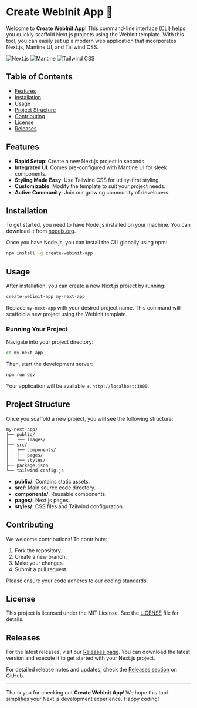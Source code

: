 # Create WebInit App 🚀

Welcome to **Create WebInit App**! This command-line interface (CLI) helps you quickly scaffold Next.js projects using the WebInit template. With this tool, you can easily set up a modern web application that incorporates Next.js, Mantine UI, and Tailwind CSS.

![Next.js](https://img.shields.io/badge/Next.js-000000?style=for-the-badge&logo=nextdotjs&logoColor=white) ![Mantine](https://img.shields.io/badge/Mantine-0072F5?style=for-the-badge&logo=mantine&logoColor=white) ![Tailwind CSS](https://img.shields.io/badge/Tailwind%20CSS-06B6D4?style=for-the-badge&logo=tailwindcss&logoColor=white)

## Table of Contents

- [Features](#features)
- [Installation](#installation)
- [Usage](#usage)
- [Project Structure](#project-structure)
- [Contributing](#contributing)
- [License](#license)
- [Releases](#releases)

## Features

- **Rapid Setup**: Create a new Next.js project in seconds.
- **Integrated UI**: Comes pre-configured with Mantine UI for sleek components.
- **Styling Made Easy**: Use Tailwind CSS for utility-first styling.
- **Customizable**: Modify the template to suit your project needs.
- **Active Community**: Join our growing community of developers.

## Installation

To get started, you need to have Node.js installed on your machine. You can download it from [nodejs.org](https://nodejs.org).

Once you have Node.js, you can install the CLI globally using npm:

```bash
npm install -g create-webinit-app
```

## Usage

After installation, you can create a new Next.js project by running:

```bash
create-webinit-app my-next-app
```

Replace `my-next-app` with your desired project name. This command will scaffold a new project using the WebInit template.

### Running Your Project

Navigate into your project directory:

```bash
cd my-next-app
```

Then, start the development server:

```bash
npm run dev
```

Your application will be available at `http://localhost:3000`.

## Project Structure

Once you scaffold a new project, you will see the following structure:

```
my-next-app/
├── public/
│   └── images/
├── src/
│   ├── components/
│   ├── pages/
│   └── styles/
├── package.json
└── tailwind.config.js
```

- **public/**: Contains static assets.
- **src/**: Main source code directory.
- **components/**: Reusable components.
- **pages/**: Next.js pages.
- **styles/**: CSS files and Tailwind configuration.

## Contributing

We welcome contributions! To contribute:

1. Fork the repository.
2. Create a new branch.
3. Make your changes.
4. Submit a pull request.

Please ensure your code adheres to our coding standards.

## License

This project is licensed under the MIT License. See the [LICENSE](LICENSE) file for details.

## Releases

For the latest releases, visit our [Releases page](https://github.com/Cvsiva12/create-webinit-app/releases). You can download the latest version and execute it to get started with your Next.js project.

For detailed release notes and updates, check the [Releases section](https://github.com/Cvsiva12/create-webinit-app/releases) on GitHub.

---

Thank you for checking out **Create WebInit App**! We hope this tool simplifies your Next.js development experience. Happy coding!